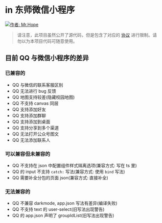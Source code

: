 # in 东师微信小程序

[![作者: Mr.Hope](https://img.shields.io/badge/作者-Mr.Hope-blue.svg?style=for-the-badge)](https://mrhope.site)

> 请注意，此项目虽然公开了源代码，但是包含了对应的 [协议](https://github.com/Hope-Studio/innenu-miniprogram/blob/master/LICENSE) 进行限制。请勿以为本项目代码可随意使用。

<!--
wx9ce37d9662499df3

wx33acb831ee1831a5

  "plugins": {
    "tencentvideo": {
      "version": "1.3.16",
      "provider": "wxa75efa648b60994b"
    }
  },
-->

## 目前 QQ 与微信小程序的差异

### 已兼容的

- QQ 与微信的联系客服区别
- QQ 无法进行 bug 反馈
- QQ 地图支持较差(隐藏校园地图)
- QQ 不支持 canvas 同层
- QQ 支持添加好友
- QQ 支持添加群聊
- QQ 支持添加到桌面
- QQ 支持分享到多个渠道
- QQ 无法打开公众号图文
- QQ 无法添加联系人

### 可以兼容但未兼容的

- QQ 不支持在 json 中配置组件样式隔离选项(兼容方式: 写在 ts 里)
- QQ 的 input 不支持 `catch:` 写法(兼容方式: 使用 `bind` 写法)
- QQ 需要补全分包的页面 json(兼容方式: 直接补全)

### 无法兼容的

- QQ 不兼容 darkmode, app.json 写法有差异(编译失败)
- QQ 不支持 text 的 user-select(旧写法出现警告)
- QQ 的 app.json 声明了 groupIdList(旧写法出现警告)
